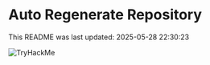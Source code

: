 # Auto Regenerate Repository

This README was last updated: 2025-05-28 22:30:23

 ![TryHackMe](https://tryhackme.com/badge/533634)